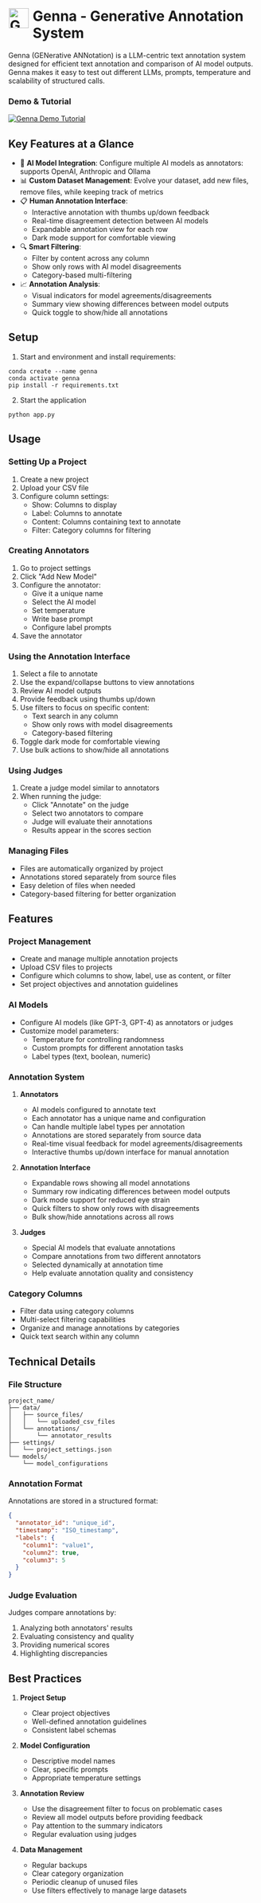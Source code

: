 <h1><img alt='Genna logo' src='static/logo.png' width='40' align='left' style="padding:1px 5px 1px 1px;"/>Genna - Generative Annotation System </h1>
  
Genna (GENerative ANNotation) is a LLM-centric text annotation system designed for efficient text annotation and comparison of AI model outputs.
Genna makes it easy to test out different LLMs, prompts, temperature and scalability of structured calls.

### Demo & Tutorial 
[![Genna Demo Tutorial](https://img.youtube.com/vi/96vzQGtxzoA/0.jpg)](https://youtu.be/96vzQGtxzoA)


## Key Features at a Glance
- 🤖 **AI Model Integration**: Configure multiple AI models as annotators: supports OpenAI, Anthropic and Ollama
- 📊 **Custom Dataset Management**: Evolve your dataset, add new files, remove files, while keeping track of metrics
- 📋 **Human Annotation Interface**: 
  - Interactive annotation with thumbs up/down feedback
  - Real-time disagreement detection between AI models
  - Expandable annotation view for each row
  - Dark mode support for comfortable viewing
- 🔍 **Smart Filtering**:
  - Filter by content across any column
  - Show only rows with AI model disagreements
  - Category-based multi-filtering
- 📈 **Annotation Analysis**:
  - Visual indicators for model agreements/disagreements
  - Summary view showing differences between model outputs
  - Quick toggle to show/hide all annotations





## Setup
1. Start and environment and install requirements: 
```
conda create --name genna
conda activate genna
pip install -r requirements.txt
```
2. Start the application 
```
python app.py
```
## Usage

### Setting Up a Project
1. Create a new project
2. Upload your CSV file
3. Configure column settings:
   - Show: Columns to display
   - Label: Columns to annotate
   - Content: Columns containing text to annotate
   - Filter: Category columns for filtering

### Creating Annotators
1. Go to project settings
2. Click "Add New Model"
3. Configure the annotator:
   - Give it a unique name
   - Select the AI model
   - Set temperature
   - Write base prompt
   - Configure label prompts
4. Save the annotator

### Using the Annotation Interface
1. Select a file to annotate
2. Use the expand/collapse buttons to view annotations
3. Review AI model outputs
4. Provide feedback using thumbs up/down
5. Use filters to focus on specific content:
   - Text search in any column
   - Show only rows with model disagreements
   - Category-based filtering
6. Toggle dark mode for comfortable viewing
7. Use bulk actions to show/hide all annotations

### Using Judges
1. Create a judge model similar to annotators
2. When running the judge:
   - Click "Annotate" on the judge
   - Select two annotators to compare
   - Judge will evaluate their annotations
   - Results appear in the scores section

### Managing Files
- Files are automatically organized by project
- Annotations stored separately from source files
- Easy deletion of files when needed
- Category-based filtering for better organization

## Features

### Project Management
- Create and manage multiple annotation projects
- Upload CSV files to projects
- Configure which columns to show, label, use as content, or filter
- Set project objectives and annotation guidelines

### AI Models
- Configure AI models (like GPT-3, GPT-4) as annotators or judges
- Customize model parameters:
  - Temperature for controlling randomness
  - Custom prompts for different annotation tasks
  - Label types (text, boolean, numeric)

### Annotation System
1. **Annotators**
   - AI models configured to annotate text
   - Each annotator has a unique name and configuration
   - Can handle multiple label types per annotation
   - Annotations are stored separately from source data
   - Real-time visual feedback for model agreements/disagreements
   - Interactive thumbs up/down interface for manual annotation

2. **Annotation Interface**
   - Expandable rows showing all model annotations
   - Summary row indicating differences between model outputs
   - Dark mode support for reduced eye strain
   - Quick filters to show only rows with disagreements
   - Bulk show/hide annotations across all rows

3. **Judges**
   - Special AI models that evaluate annotations
   - Compare annotations from two different annotators
   - Selected dynamically at annotation time
   - Help evaluate annotation quality and consistency

### Category Columns
- Filter data using category columns
- Multi-select filtering capabilities
- Organize and manage annotations by categories
- Quick text search within any column

## Technical Details

### File Structure
```
project_name/
├── data/
│   ├── source_files/
│   │   └── uploaded_csv_files
│   └── annotations/
│       └── annotator_results
├── settings/
│   └── project_settings.json
└── models/
    └── model_configurations
```

### Annotation Format
Annotations are stored in a structured format:
```json
{
  "annotator_id": "unique_id",
  "timestamp": "ISO_timestamp",
  "labels": {
    "column1": "value1",
    "column2": true,
    "column3": 5
  }
}
```

### Judge Evaluation
Judges compare annotations by:
1. Analyzing both annotators' results
2. Evaluating consistency and quality
3. Providing numerical scores
4. Highlighting discrepancies

## Best Practices

1. **Project Setup**
   - Clear project objectives
   - Well-defined annotation guidelines
   - Consistent label schemas

2. **Model Configuration**
   - Descriptive model names
   - Clear, specific prompts
   - Appropriate temperature settings

3. **Annotation Review**
   - Use the disagreement filter to focus on problematic cases
   - Review all model outputs before providing feedback
   - Pay attention to the summary indicators
   - Regular evaluation using judges

4. **Data Management**
   - Regular backups
   - Clear category organization
   - Periodic cleanup of unused files
   - Use filters effectively to manage large datasets

